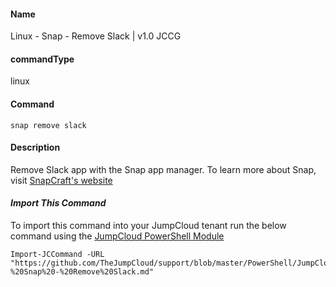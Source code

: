 #### Name

Linux - Snap - Remove Slack | v1.0 JCCG

#### commandType

linux

#### Command

```
snap remove slack
```

#### Description

Remove Slack app with the Snap app manager. To learn more about Snap, visit [SnapCraft's website](https://snapcraft.io/)

#### *Import This Command*

To import this command into your JumpCloud tenant run the below command using the [JumpCloud PowerShell Module](https://github.com/TheJumpCloud/support/wiki/Installing-the-JumpCloud-PowerShell-Module)

```
Import-JCCommand -URL "https://github.com/TheJumpCloud/support/blob/master/PowerShell/JumpCloud%20Commands%20Gallery/Linux%20Commands/Linux%20-%20Snap%20-%20Remove%20Slack.md"
```
